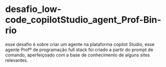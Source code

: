 # desafio_low-code_copilotStudio_agent_Prof-Bin-rio
esse desafio é sobre criar um agente na plataforma copilot Studio, esse agente Profº de programação full stack foi criado a partir do prompt de comando, aperfeiçoado com a base de conhecimento de alguns sites relevantes.
